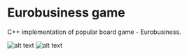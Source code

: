 # Eurobusiness game 
C++ implementation of popular board game - Eurobusiness. 

![alt text](https://image.ibb.co/hozSnR/screen.png)
![alt text](https://media.giphy.com/media/3o7524xYUqy4jWLJDi/giphy.gif)

